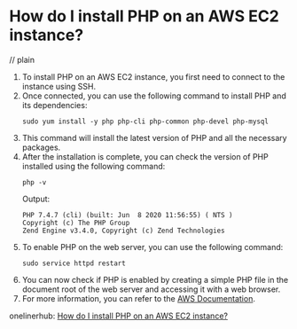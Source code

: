 # How do I install PHP on an AWS EC2 instance?
// plain

1. To install PHP on an AWS EC2 instance, you first need to connect to the instance using SSH.
2. Once connected, you can use the following command to install PHP and its dependencies:
    ```
    sudo yum install -y php php-cli php-common php-devel php-mysql
    ```
3. This command will install the latest version of PHP and all the necessary packages.
4. After the installation is complete, you can check the version of PHP installed using the following command:
    ```
    php -v
    ```
    Output:
    ```
    PHP 7.4.7 (cli) (built: Jun  8 2020 11:56:55) ( NTS )
    Copyright (c) The PHP Group
    Zend Engine v3.4.0, Copyright (c) Zend Technologies
    ```
5. To enable PHP on the web server, you can use the following command:
    ```
    sudo service httpd restart
    ```
6. You can now check if PHP is enabled by creating a simple PHP file in the document root of the web server and accessing it with a web browser.
7. For more information, you can refer to the [AWS Documentation](https://docs.aws.amazon.com/AWSEC2/latest/UserGuide/install-LAMP.html).

onelinerhub: [How do I install PHP on an AWS EC2 instance?](https://onelinerhub.com/php-aws/how-do-i-install-php-on-an-aws-ec--instance)